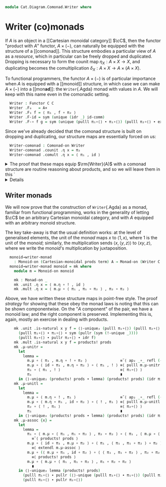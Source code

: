 <!--
```agda
open import Cat.Monoidal.Instances.Cartesian
open import Cat.Monoidal.Diagram.Monoid
open import Cat.Diagram.Product.Solver
open import Cat.Diagram.Terminal
open import Cat.Diagram.Comonad
open import Cat.Diagram.Product
open import Cat.Diagram.Monad
open import Cat.Prelude

import Cat.Reasoning as Cat

open Comonad-on
open Monad-on
open Functor
open _=>_
```
-->

```agda
module Cat.Diagram.Comonad.Writer where
```

# Writer (co)monads

If $A$ is an object in a [[Cartesian monoidal category]] $\cC$, then the
functor "product with $A$" functor, $A \times (-)$, can naturally be
equipped with the structure of a [[comonad]]. This structure embodies a
particular view of $A$ as a *resource*, which in particular can be
freely dropped and duplicated. Dropping is necessary to form the counit
map $\eta_X : A \times X \to X$, and duplicating becomes the
comultiplication $\delta_X : A \times X \to A \times (A \times X)$.

<!--
```agda
module _ {o ℓ} (C : Precategory o ℓ) (A : ⌞ C ⌟) (prod : ∀ B → Product C A B) where
  open Cat C

  private module _ {B} where open Product (prod B) using (⟨_,_⟩ ; π₁ ; π₂ ; π₁∘⟨⟩ ; π₂∘⟨⟩ ; ⟨⟩∘ ; unique ; unique₂) public
  private module _ B where open Product (prod B) renaming (apex to A×) using () public
```
-->

To functional programmers, the functor $A \times (-)$ is of particular
importance when $A$ is equipped with a [[monoid]] structure, in which
case we can make $A \times (-)$ into a [[mon**ad**]]: the
`Writer`{.Agda} monad with values in $A$. We will keep with this name
even in the comonadic setting.

```agda
  Writer : Functor C C
  Writer .F₀   = A×
  Writer .F₁ f = ⟨ π₁ , f ∘ π₂ ⟩
  Writer .F-id = sym (unique (idr _) id-comm)
  Writer .F-∘ f g = sym (unique (pulll π₁∘⟨⟩ ∙ π₁∘⟨⟩) (pulll π₂∘⟨⟩ ∙ extendr π₂∘⟨⟩))
```

Since we've already decided that the comonad structure is built on
dropping and duplicating, our structure maps are essentially forced on
us:

```agda
  Writer-comonad : Comonad-on Writer
  Writer-comonad .counit .η x = π₂
  Writer-comonad .comult .η x = ⟨ π₁ , id ⟩
```

<details>
<summary>The proof that these maps equip $\rm{Writer}(A)$ with a comonad
structure are routine reasoning about products, and so we will leave
them in this `<details>`{.html} block for the curious reader.</summary>

```agda
  Writer-comonad .counit .is-natural x y f = π₂∘⟨⟩
  Writer-comonad .comult .is-natural x y f = unique₂
    (pulll π₁∘⟨⟩ ∙ π₁∘⟨⟩) (pulll π₂∘⟨⟩ ∙ idl _)
    (pulll π₁∘⟨⟩ ∙ π₁∘⟨⟩) (pulll π₂∘⟨⟩ ∙ cancelr π₂∘⟨⟩)
  Writer-comonad .δ-idl = unique₂
    (pulll π₁∘⟨⟩ ∙ π₁∘⟨⟩) (pulll π₂∘⟨⟩ ∙ cancelr π₂∘⟨⟩)
    (idr _) (idr _)
  Writer-comonad .δ-idr = π₂∘⟨⟩
  Writer-comonad .δ-assoc = ⟨⟩∘ _ ∙ ap₂ ⟨_,_⟩ refl (pullr π₂∘⟨⟩ ∙ id-comm) ∙ sym (⟨⟩∘ _)
```

</details>

## Writer monads

We will now prove that the construction of `Writer`{.Agda} as a monad,
familiar from functional programming, works in the generality of letting
$\cC$ be an arbitrary Cartesian monoidal category, and with $A$ equipped
with an arbitrary monoid structure.

<!--
```agda
module _ {o ℓ} (C : Precategory o ℓ) (prods : ∀ A B → Product C A B) (term : Terminal C) (A : ⌞ C ⌟) where
  open Binary-products C prods
  open Terminal term
  open Cat C
```
-->

The key take-away is that the usual definition works: at the level of
generalised elements, the unit of the mon*ad* maps $x$ to $\langle 1, x
\rangle$, where $1$ is the unit of the mon*oid*; similarly, the
multiplication sends $\langle x , \langle y , z \rangle \rangle$ to
$\langle xy , z \rangle$, where we write the mon*oid*'s multiplication
by juxtaposition.

```agda
  monoid→writer-monad
    : Monoid-on (Cartesian-monoidal prods term) A → Monad-on (Writer C A (prods A))
  monoid→writer-monad monoid = mk where
    module m = Monoid-on monoid

    mk : Monad-on _
    mk .unit .η x = ⟨ m.η ∘ ! , id ⟩
    mk .mult .η x = ⟨ m.μ ∘ ⟨ π₁ , π₁ ∘ π₂ ⟩ , π₂ ∘ π₂ ⟩
```

Above, we have written these structure maps in point-free style. The
proof *strategy* for showing that these obey the monad laws is noting
that this can be shown componentwise. On the "$A$ component" of the
pair, we have a monoid law; and the right component is preserved.
Implementing this is, again, mostly an exercise in dealing with
products.

```agda
    mk .unit .is-natural x y f = ⟨⟩-unique₂ (pulll π₁∘⟨⟩) (pulll π₂∘⟨⟩ ∙ idl f)
      (pulll π₁∘⟨⟩ ∙ π₁∘⟨⟩ ∙ sym (pullr (sym (!-unique _))))
      (pulll π₂∘⟨⟩ ∙ pullr π₂∘⟨⟩ ∙ idr f)
    mk .mult .is-natural x y f = products! prods
    mk .μ-unitr =
      let
        lemma =
          m.μ ∘ ⟨ π₁ , m.η ∘ ! ∘ π₂ ⟩               ≡˘⟨ ap₂ _∘_ refl (⟨⟩-unique (pulll π₁∘⟨⟩ ∙ pullr π₁∘⟨⟩ ∙ idl π₁) (pulll π₂∘⟨⟩ ∙ pullr π₂∘⟨⟩ ∙ ap₂ _∘_ refl (!-unique _))) ⟩
          m.μ ∘ ⟨ id ∘ π₁ , m.η ∘ π₂ ⟩ ∘ ⟨ π₁ , ! ⟩ ≡⟨ pulll m.μ-unitr ⟩
          π₁ ∘ ⟨ π₁ , ! ⟩                           ≡⟨ π₁∘⟨⟩ ⟩
          π₁                                        ∎
      in ⟨⟩-unique₂ (products! prods ∙ lemma) (products! prods) (idr π₁) (idr π₂)
    mk .μ-unitl =
      let
        lemma =
          m.μ ∘ ⟨ m.η ∘ ! , π₁ ⟩                    ≡˘⟨ ap₂ _∘_ refl (⟨⟩-unique (pulll π₁∘⟨⟩ ∙ pullr π₁∘⟨⟩) (pulll π₂∘⟨⟩ ∙ pullr π₂∘⟨⟩ ∙ idl π₁)) ⟩
          m.μ ∘ ⟨ m.η ∘ π₁ , id ∘ π₂ ⟩ ∘ ⟨ ! , π₁ ⟩ ≡⟨ pulll m.μ-unitl ⟩
          π₂ ∘ ⟨ ! , π₁ ⟩                           ≡⟨ π₂∘⟨⟩ ⟩
          π₁                                        ∎
      in ⟨⟩-unique₂ (products! prods ∙ lemma) (products! prods) (idr π₁) (idr π₂)
    mk .μ-assoc {x} =
      let
        lemma =
          π₁ ∘ ⟨ m.μ ∘ ⟨ π₁ , π₁ ∘ π₂ ⟩ , π₂ ∘ π₂ ⟩ ∘ ⟨ π₁ , ⟨ m.μ ∘ ⟨ π₁ , π₁ ∘ π₂ ⟩ , π₂ ∘ π₂ ⟩ ∘ π₂ ⟩
            ≡˘⟨ products! prods ⟩
          m.μ ∘ ⟨ id ∘ π₁ , m.μ ∘ π₂ ⟩ ∘ ⟨ π₁ , ⟨ π₁ , π₁ ∘ π₂ ⟩ ∘ π₂ ⟩
            ≡⟨ extendl m.μ-assoc ⟩
          m.μ ∘ (⟨ m.μ ∘ π₁ , id ∘ π₂ ⟩ ∘ ⟨ ⟨ π₁ , π₁ ∘ π₂ ⟩ , π₂ ∘ π₂ ⟩) ∘ ⟨ π₁ , ⟨ π₁ , π₁ ∘ π₂ ⟩ ∘ π₂ ⟩
            ≡⟨ products! prods ⟩
          m.μ ∘ ⟨ m.μ ∘ ⟨ π₁ , π₁ ∘ π₂ ⟩ , π₁ ∘ π₂ ∘ π₂ ⟩
            ∎
      in ⟨⟩-unique₂ lemma (products! prods)
        (pulll π₁∘⟨⟩ ∙ pullr (⟨⟩-unique (pulll π₁∘⟨⟩ ∙ π₁∘⟨⟩) (pulll π₂∘⟨⟩ ∙ pullr π₂∘⟨⟩)))
        (pulll π₂∘⟨⟩ ∙ pullr π₂∘⟨⟩)

```
